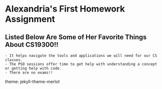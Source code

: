 # Alexandria's First Homework Assignment

## Listed Below Are Some of Her Favorite Things About CS19300!!




```
- It helps navigate the tools and applications we will need for our CS classes.
- The PSO sessions offer time to get help with understanding a concept or getting help with code.
- There are no exams!!
```
theme: jekyll-theme-merlot

